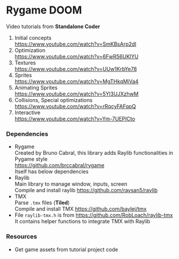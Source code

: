 # Rygame DOOM

Video tutorials from **Standalone Coder**

1. Initial concepts  
   https://www.youtube.com/watch?v=SmKBsArp2dI
2. Optimization  
   https://www.youtube.com/watch?v=6FwR56UKlYU
3. Textures  
   https://www.youtube.com/watch?v=UUw1KrbYe78
4. Sprites  
   https://www.youtube.com/watch?v=MgTHkqMjVa4
5. Animating Sprites  
   https://www.youtube.com/watch?v=5Yl3UJXzhwM
6. Collisions, Special optimizations  
   https://www.youtube.com/watch?v=rRqcyFAFqpQ
7. Interactive  
   https://www.youtube.com/watch?v=Ym-7UEPICto

### Dependencies

- Rygame  
  Created by Bruno Cabral, this library adds Raylib functionalities in Pygame style  
  https://github.com/brccabral/rygame  
  Itself has below dependencies
- Raylib  
  Main library to manage window, inputs, screen  
  Compile and install raylib https://github.com/raysan5/raylib
- TMX  
  Parse `.tmx` files (**Tiled**)  
  Compile and install TMX https://github.com/baylej/tmx
- File `raylib-tmx.h` is from https://github.com/RobLoach/raylib-tmx  
  It contains helper functions to integrate TMX with Raylib

### Resources

- Get game assets from tutorial project code    

